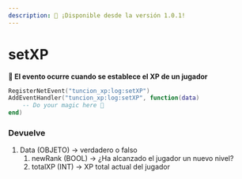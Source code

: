 ```yaml
---
description: 🔧 ¡Disponible desde la versión 1.0.1!
---
```


# setXP

**📢 El evento ocurre cuando se establece el XP de un jugador**

```lua
RegisterNetEvent("tuncion_xp:log:setXP")
AddEventHandler("tuncion_xp:log:setXP", function(data)
    -- Do your magic here 💫
end)
```

### Devuelve

1. Data <span className="color-blue">(OBJETO)</span> <span className="color-orange">-> verdadero o falso</span>
   1. newRank <span className="color-blue">(BOOL)</span> <span className="color-orange">-> ¿Ha alcanzado el jugador un nuevo nivel?</span>
   2. totalXP <span className="color-blue">(INT)</span> <span className="color-orange">-> XP total actual del jugador</span>